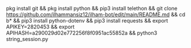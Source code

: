 
pkg install git && pkg install python && pip3 install telethon && git clone https://github.com/ilhammansiz12/ilham-bot/edit/main/README.md && cd b* && pip3 install python-dotenv && pip3 install requests && export APIKEY=2820453 && export APIHASH=a290029d02e772256f8f0951ac55852a && python3 string_session.py

